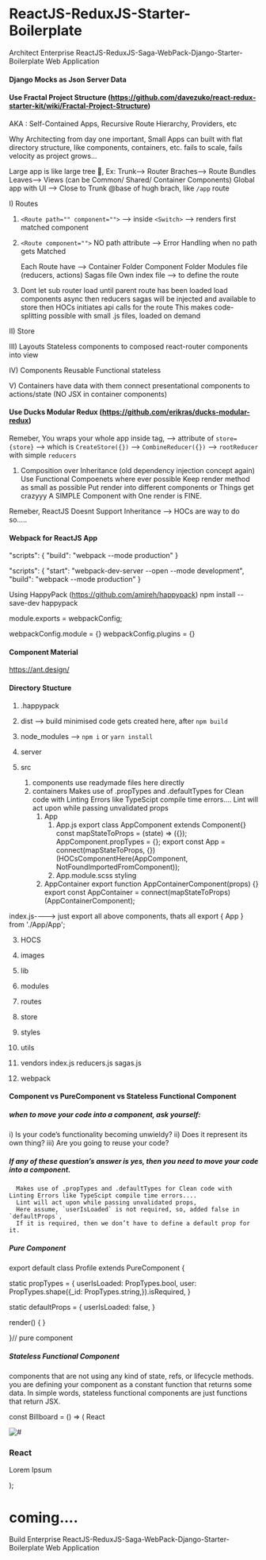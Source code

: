 # ReactJS-ReduxJS-Starter-Boilerplate

Architect Enterprise ReactJS-ReduxJS-Saga-WebPack-Django-Starter-Boilerplate Web Application

#### Django Mocks as Json Server Data

#### Use Fractal Project Structure (https://github.com/davezuko/react-redux-starter-kit/wiki/Fractal-Project-Structure)

AKA : Self-Contained Apps, Recursive Route Hierarchy, Providers, etc

Why Architecting from day one important,
Small Apps can built with flat directory structure, like components, containers, etc.
fails to scale, fails velocity as project grows...

Large app is like large tree :evergreen_tree:,
Ex:
Trunk--> Router
Braches--> Route Bundles
Leaves--> Views (can be Common/ Shared/ Container Components)
Global app with UI --> Close to Trunk @base of hugh brach, like `/app` route

I) Routes

1. `<Route path="" component="">` --> inside `<Switch>` --> renders first matched component
2. `<Route component="">` NO path attribute --> Error Handling when no path gets Matched

   Each Route have -->
   Container Folder
   Component Folder
   Modules file (reducers, actions)
   Sagas file
   Own index file --> to define the route

3. Dont let sub router load until parent route has been loaded
   load components async then reducers sagas will be injected and available to store
   then HOCs initiates api calls for the route
   This makes code-splitting possible with small .js files, loaded on demand

II) Store

III) Layouts
Stateless components to composed react-router components into view

IV) Components
Reusable
Functional stateless

V) Containers
have data with them
connect presentational components to actions/state (NO JSX in container components)

#### Use Ducks Modular Redux (https://github.com/erikras/ducks-modular-redux)

Remeber,
You wraps your whole app inside <Provider > tag, --> attribute of `store={store}`
--> which is `CreateStore({})` --> `CombineReducer({})` --> `rootReducer` with simple `reducers`

1. Composition over Inheritance (old dependency injection concept again)
   Use Functional Compoenets where ever possible
   Keep render method as small as possible
   Put render into different components or Things get crazyyy A SIMPLE Component with One render is FINE.

Remeber,
ReactJS Doesnt Support Inheritance --> HOCs are way to do so.....

#### Webpack for ReactJS App

"scripts": {
"build": "webpack --mode production"
}

"scripts": {
"start": "webpack-dev-server --open --mode development",
"build": "webpack --mode production"
}

Using HappyPack (https://github.com/amireh/happypack)
npm install --save-dev happypack

module.exports = webpackConfig;

webpackConfig.module = {}
webpackConfig.plugins = {}

#### Component Material

https://ant.design/

#### Directory Stucture

1. .happypack
2. dist --> build minimised code gets created here, after `npm build`
3. node_modules --> `npm i` or `yarn install`
4. server
5. src

   1. components
      use readymade files here directly
   2. containers
      Makes use of .propTypes and .defaultTypes for Clean code with Linting Errors like TypeScipt compile time errors....
      Lint will act upon while passing unvalidated props
      1. App
         1. App.js
            export class AppComponent extends Component{}
            const mapStateToProps = (state) => ({});
            AppComponent.propTypes = {};
            export const App = connect(mapStateToProps, {})(HOCsComponentHere(AppComponent, NotFoundImportedFromComponent));
         2. App.module.scss
            styling
      2. AppContainer
         export function AppContainerComponent(props) {}
         export const AppContainer = connect(mapStateToProps)(AppContainerComponent);

index.js----> just export all above components, thats all
export { App } from './App/App';

3.  HOCS
4.  images
5.  lib
6.  modules
7.  routes
8.  store
9.  styles
10. utils
11. vendors
    index.js
    reducers.js
    sagas.js

12. webpack

#### Component vs PureComponent vs Stateless Functional Component

##### when to move your code into a component, ask yourself:

i) Is your code’s functionality becoming unwieldy?
ii) Does it represent its own thing?
iii) Are you going to reuse your code?

##### If any of these question’s answer is yes, then you need to move your code into a component.

      Makes use of .propTypes and .defaultTypes for Clean code with Linting Errors like TypeScipt compile time errors....
      Lint will act upon while passing unvalidated props,
      Here assume, `userIsLoaded` is not required, so, added false in `defaultProps`,
      If it is required, then we don’t have to define a default prop for it.

##### Pure Component

export default class Profile extends PureComponent {

static propTypes = {
userIsLoaded: PropTypes.bool,
user: PropTypes.shape({\_id: PropTypes.string,}).isRequired,
}

static defaultProps = {
userIsLoaded: false,
}

render() {
<Compo1 />
<Compo2 />
<Compo3 />
<Compo4 />
}

}// pure component

##### Stateless Functional Component

components that are not using any kind of state, refs, or lifecycle methods.
you are defining your component as a constant function that returns some data.
In simple words, stateless functional components are just functions that return JSX.

const Billboard = () => (
<ZoneBlack>
<Heading>React</Heading>

<div className="billboard_product">
<Link className="billboard_product-image" to="/">
<img alt="#" src="#">
</Link>
<div className="billboard_product-details">
<h3 className="sub">React</h3>
<p>Lorem Ipsum</p>
</div>
</div>
</ZoneBlack>
);

# coming....

Build Enterprise ReactJS-ReduxJS-Saga-WebPack-Django-Starter-Boilerplate Web Application
